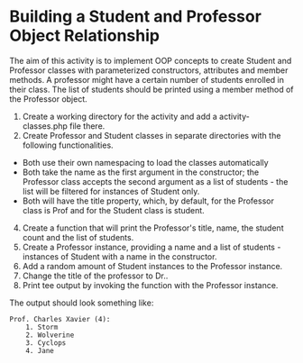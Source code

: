 # Building a Student and Professor Object Relationship

The aim of this activity is to implement OOP concepts to create Student and Professor classes with parameterized constructors, attributes and member methods. A professor might have a certain number of students enrolled in their class. The list of students should be printed using a member method of the Professor object.

1. Create a working directory for the activity and add a activity-classes.php file there.
2. Create Professor and Student classes in separate directories with the following functionalities.
- Both use their own namespacing to load the classes automatically
- Both take the name as the first argument in the constructor; the Professor class accepts the second argument as a list of students - the list will be filtered for instances of Student only.
- Both will have the title property, which, by default, for the Professor class is Prof and for the Student class is student.
4. Create a function that will print the Professor's title, name, the student count and the list of students.
5. Create a Professor instance, providing a name and a list of students - instances of Student with a name in the constructor.
6. Add a random amount of Student instances to the Professor instance.
7. Change the title of the professor to Dr..
8. Print tee output by invoking the function with the Professor instance.

The output should look something like:
```
Prof. Charles Xavier (4):
	1. Storm
	2. Wolverine
	3. Cyclops
	4. Jane
```